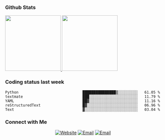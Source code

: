 
### Github Stats

<a href="https://github.com/lileixuan">
  <img height="180em" src="https://github-readme-stats.vercel.app/api?username=lileixuan&theme=buefy&show_icons=true" />
  <img height="180em" src="https://github-readme-stats.vercel.app/api/top-langs/?username=lileixuan&theme=buefy&layout=compact" />
</a>

### Coding status last week 

<!--START_SECTION:waka-->

```text
Python                             ███████████████▒░░░░░░░░░   61.05 %
textmate                           ███░░░░░░░░░░░░░░░░░░░░░░   11.79 %
YAML                               ██▓░░░░░░░░░░░░░░░░░░░░░░   11.16 %
reStructuredText                   █▓░░░░░░░░░░░░░░░░░░░░░░░   06.96 %
Text                               ▓░░░░░░░░░░░░░░░░░░░░░░░░   03.04 %
```

<!--END_SECTION:waka-->

### Connect with Me 

<p align="center">
<a href="https://www.koomu.cn/"><img alt="Website" src="https://img.shields.io/badge/Website-www.koomu.cn-blue?style=flat-square&logo=google-chrome"></a>
<a href="mailto:lileixuan@gmail.com"><img alt="Email" src="https://img.shields.io/badge/Email-lileixuan@gmail.com-blue?style=flat-square&logo=gmail"></a>
<a href="https://www.koomu.cn/rss/"><img alt="Email" src="https://img.shields.io/badge/RSS-www.koomu.cn%2Frss%2F-blue?style=flat-square&logo=rss"></a>


</p>
